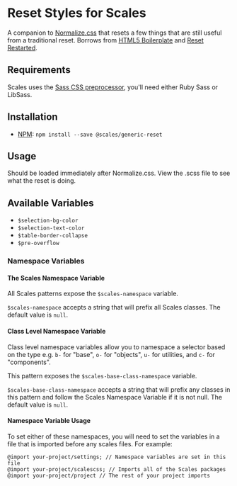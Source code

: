 # Reset Styles for Scales

A companion to [Normalize.css](http://necolas.github.io/normalize.css/) that resets a few things that are still useful from a traditional reset. Borrows from [HTML5 Boilerplate](http://h5bp.com) and [Reset Restarted](http://csswizardry.com/2011/10/reset-restarted).

## Requirements

Scales uses the [Sass CSS preprocessor](http://sass-lang.com/), you'll need either Ruby Sass or LibSass.

## Installation

* [NPM](http://npmjs.com): `npm install --save @scales/generic-reset`

## Usage

Should be loaded immediately after Normalize.css. View the .scss file to see what the reset is doing.

## Available Variables

* `$selection-bg-color`
* `$selection-text-color`
* `$table-border-collapse`
* `$pre-overflow`

### Namespace Variables

#### The Scales Namespace Variable

All Scales patterns expose the `$scales-namespace` variable.

`$scales-namespace` accepts a string that will prefix all Scales classes. The default value is `null`.

#### Class Level Namespace Variable

Class level namespace variables allow you to namespace a selector based on the type e.g. `b-` for "base", `o-` for "objects", `u-` for utilities, and `c-` for "components".

This pattern exposes the `$scales-base-class-namespace` variable.

`$scales-base-class-namespace` accepts a string that will prefix any classes in this pattern and follow the Scales Namespace Variable if it is not null. The default value is `null`.

#### Namespace Variable Usage

To set either of these namespaces, you will need to set the variables in a file that is imported before any scales files. For example:

```
@import your-project/settings; // Namespace variables are set in this file
@import your-project/scalescss; // Imports all of the Scales packages
@import your-project/project // The rest of your project imports
```

